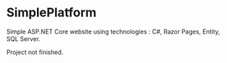 # SimplePlatform
 Simple ASP.NET Core website using technologies : C#, Razor Pages, Entity, SQL Server.

Project not finished.
